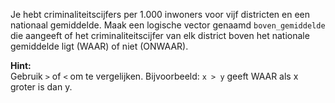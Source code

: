 Je hebt criminaliteitscijfers per 1.000 inwoners voor vijf districten en een nationaal gemiddelde. Maak een logische vector genaamd `boven_gemiddelde` die aangeeft of het criminaliteitscijfer van elk district boven het nationale gemiddelde ligt (WAAR) of niet (ONWAAR).

**Hint:**  
Gebruik `>` of `<` om te vergelijken. Bijvoorbeeld: `x > y` geeft WAAR als x groter is dan y.
